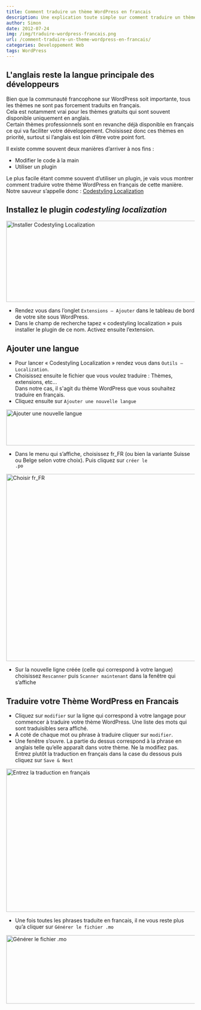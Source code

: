 ```yaml
---
title: Comment traduire un thème WordPress en francais
description: Une explication toute simple sur comment traduire un thème WordPress dans la langue de Molière, le français.
author: Simon
date: 2012-07-24
img: /img/traduire-wordpress-francais.png
url: /comment-traduire-un-theme-wordpress-en-francais/
categories: Developpement Web
tags: WordPress
---
```

## L'anglais reste la langue principale des développeurs
Bien que la communauté francophone sur WordPress soit importante, tous les thèmes ne sont pas forcement traduits en français.  
Cela est notamment vrai pour les thèmes gratuits qui sont souvent disponible uniquement en anglais.  
Certain thèmes professionnels sont en revanche déjà disponible en français ce qui va faciliter votre développement. Choisissez donc ces thèmes en priorité, surtout si l&rsquo;anglais est loin d&rsquo;être votre point fort.

Il existe comme souvent deux manières d&rsquo;arriver à nos fins :

  * Modifier le code à la main
  * Utiliser un plugin

Le plus facile étant comme souvent d&rsquo;utiliser un plugin, je vais vous montrer comment traduire votre thème WordPress en français de cette manière. Notre sauveur s&rsquo;appelle donc : <a href="http://wordpress.org/extend/plugins/codestyling-localization/" title="Codestyling Localization" target="_blank">Codestyling Localization</a>

## Installez le plugin *codestyling localization*

<img src="http://www.bygga.fr/wp-content/uploads/2012/07/traduire-wordpress-1-e1342114023148.png" alt="Installer Codestyling Localization" title="installer-codestyling-localization" width="600" height="217" class="aligncenter size-full wp-image-8" />

  * Rendez vous dans l&rsquo;onglet <code>Extensions &#8211; Ajouter</code> dans le tableau de bord de votre site sous WordPress.
  * Dans le champ de recherche tapez &laquo;&nbsp;codestyling localization&nbsp;&raquo; puis installer le plugin de ce nom. Activez ensuite l&rsquo;extension.

## Ajouter une langue

  * Pour lancer &laquo;&nbsp;Codestyling Localization&nbsp;&raquo; rendez vous dans <code>Outils &#8211;Localization</code>. 
  * Choisissez ensuite le fichier que vous voulez traduire : Thèmes, extensions, etc&#8230;  
    Dans notre cas, il s'agit du thème WordPress que vous souhaitez traduire en français.
  * Cliquez ensuite sur <code>Ajouter une nouvelle langue</code>

<img src="http://www.bygga.fr/wp-content/uploads/2012/07/traduire-wordpress-2.png" alt="Ajouter une nouvelle langue" title="traduire-wordpress-2" width="590" height="96" class="aligncenter size-full wp-image-20" />

  * Dans le menu qui s&rsquo;affiche, choisissez fr_FR (ou bien la variante Suisse ou Belge selon votre choix). Puis cliquez sur <code>créer le .po</code>

<img src="http://www.bygga.fr/wp-content/uploads/2012/07/traduire-wordpress-3.png" alt="Choisir fr_FR" title="traduire-wordpress-3" width="532" height="500" class="aligncenter size-full wp-image-21" />

  * Sur la nouvelle ligne créée (celle qui correspond à votre langue) choisissez <code>Rescanner</code> puis <code>Scanner maintenant</code> dans la fenêtre qui s&rsquo;affiche

## Traduire votre Thème WordPress en Francais

  * Cliquez sur <code>modifier</code> sur la ligne qui correspond à votre langage pour commencer à traduire votre thème WordPress. Une liste des mots qui sont traduisibles sera affiché.
  * A coté de chaque mot ou phrase à traduire cliquer sur <code>modifier</code>.
  * Une fenêtre s&rsquo;ouvre. La partie du dessus correspond à la phrase en anglais telle qu&rsquo;elle apparaît dans votre thème. Ne la modifiez pas. Entrez plutôt la traduction en français dans la case du dessous puis cliquez sur <code>Save &#038; Next</code>

<img src="http://www.bygga.fr/wp-content/uploads/2012/07/traduire-wordpress-4.png" alt="Entrez la traduction en français" title="traduire-wordpress-4" width="581" height="383" class="aligncenter size-full wp-image-22" /> 

  * Une fois toutes les phrases traduite en francais, il ne vous reste plus qu&rsquo;a cliquer sur <code>Générer le fichier .mo</code>
  
<img src="http://www.bygga.fr/wp-content/uploads/2012/07/traduire-wordpress-5.png" alt="Générer le fichier .mo" title="traduire-wordpress-5" width="584" height="183" class="aligncenter size-full wp-image-24" /> </ul>